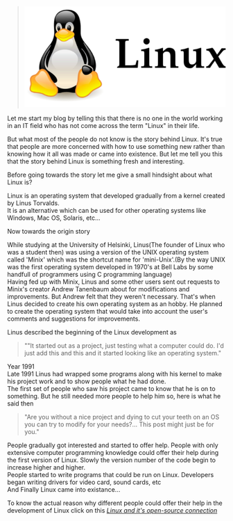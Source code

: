> ![Linux Image](/images/linux/linux_title.png)

Let me start my blog by telling this that there is no one in the world working in an IT field who has not come across the term "Linux" in their life.

But what most of the people do not know is the story behind Linux.
It's true that people are more concerned with how to use something new rather than knowing how it all was made or came into existence.
But let me tell you this that the story behind Linux is something fresh and interesting.

Before going towards the story let me give a small hindsight about what Linux is?

Linux is an operating system that developed gradually from a kernel created by Linus Torvalds.  
It is an alternative which can be used for other operating systems like Windows, Mac OS, Solaris, etc...  

Now towards the origin story  

While studying at the University of Helsinki, Linus(The founder of Linux who was a student then) was using a version of the UNIX operating system called 'Minix' which was the shortcut name for 'mini-Unix'.(By the way UNIX was the first operating system developed in 1970's at Bell Labs by some handfull of programmers using C programming language)  
Having fed up with Minix, Linus and some other users sent out requests to Minix's creator Andrew Tanenbaum about for modifications and improvements. But Andrew felt that they weren't necessary. That's when Linus decided to create his own operating system as an hobby. He planned to create the operating system that would take into account the user's comments and suggestions for improvements.  

Linus described the beginning of the Linux development as  
> ""It started out as a project, just testing what a computer could do. I'd just add this and this and it started looking like an operating system."  

Year 1991  
Late 1991 Linus had wrapped some programs along with his kernel to make his project work and to show people what he had done.  
The first set of people who saw his project came to know that he is on to something. But he still needed more people to help him so, here is what he said then  
> "Are you without a nice project and dying to cut your teeth on an OS you can try to modify for your needs?... This post might just be for you."  

People gradually got interested and started to offer help. People with only extensive computer programming knowledge could offer their help during the first version of Linux. Slowly the version number of the code begin to increase higher and higher.  
People started to write programs that could be run on Linux. Developers began writing drivers for video card, sound cards, etc  
And Finally Linux came into existance...  

To know the actual reason why different people could offer their help in the development of Linux click on this *[Linux and it's open-source connection](https://ktgnair.github.io/Linux-OpenSource)*   
